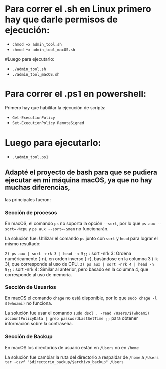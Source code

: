 # Para correr el .sh en Linux primero hay que darle permisos de ejecución:

- `chmod +x admin_tool.sh`
- `chmod +x admin_tool_macOS.sh`

#Luego para ejecutarlo:

- `./admin_tool.sh`
- `./admin_tool_macOS.sh`

# Para correr el .ps1 en powershell:
Primero hay que habilitar la ejecución de scripts:

- `Get-ExecutionPolicy`
- `Set-ExecutionPolicy RemoteSigned`

# Luego para ejecutarlo:

- `.\admin_tool.ps1`


## Adapté el proyecto de bash para que se pudiera ejecutar en mi máquina macOS, ya que no hay muchas diferencias,
las principales fueron:

### Sección de procesos
En macOS, el comando `ps` no soporta la opción `--sort`, por lo que `ps aux --sort=-%cpu` y `ps aux --sort=-$mem`
no funcionarán.

La solución fue: Utilizar el comando `ps` junto con `sort` y `head` para lograr el mismo resultado:

`2) ps aux | sort -nrk 3 | head -n 5;;` : sort -nrk 3: Ordena numéricamente (-n), en orden inverso (-r), basándose en la columna 3 (-k 3), que corresponde al uso de CPU.
`3) ps aux | sort -nrk 4 | head -n 5;;` : sort -nrk 4: Similar al anterior, pero basado en la columna 4, que corresponde al uso de memoria.


### Sección de Usuarios
En macOS el comando `chage` no está disponible, por lo que `sudo chage -l $(whoami)` no funciona.

La solución fue usar el comando `sudo dscl . -read /Users/$(whoami) accountPolicyData | grep passwordLastSetTime
    ;;` para obtener información sobre la contraseña.

### Sección de Backup
En macOS los directorios de usuario están en `/Users` no en `/home`

La solución fue cambiar la ruta del directorio a respaldar de `/home` a `/Users`
`tar -czvf "$directorio_backup/$archivo_backup" /Users
`

